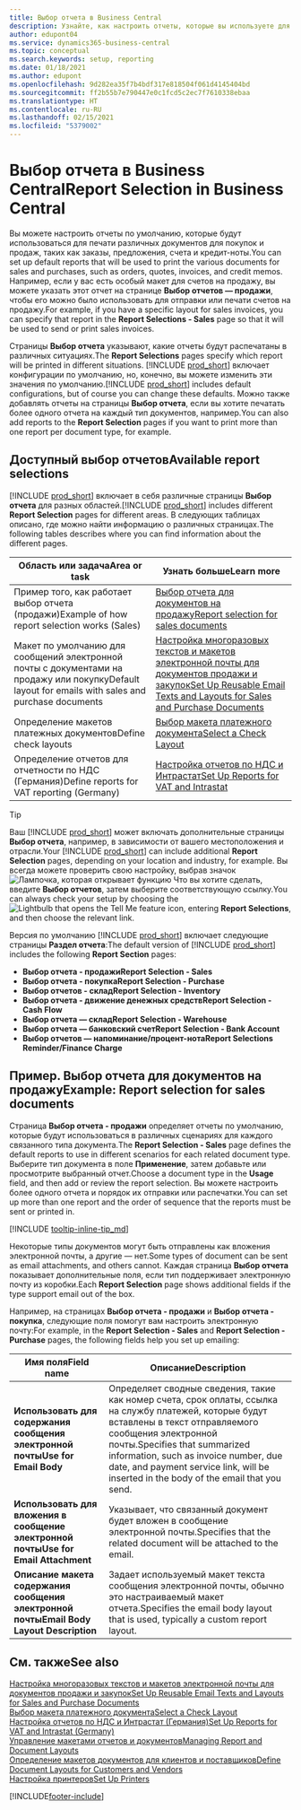 ```yaml
---
title: Выбор отчета в Business Central
description: Узнайте, как настроить отчеты, которые вы используете для печати различных типов документов в Business Central.
author: edupont04
ms.service: dynamics365-business-central
ms.topic: conceptual
ms.search.keywords: setup, reporting
ms.date: 01/18/2021
ms.author: edupont
ms.openlocfilehash: 9d282ea35f7b4bdf317e818504f061d4145404bd
ms.sourcegitcommit: ff2b55b7e790447e0c1fcd5c2ec7f7610338ebaa
ms.translationtype: HT
ms.contentlocale: ru-RU
ms.lasthandoff: 02/15/2021
ms.locfileid: "5379002"
---
```

# <a name="report-selection-in-business-central"></a><span data-ttu-id="39b71-103">Выбор отчета в Business Central</span><span class="sxs-lookup"><span data-stu-id="39b71-103">Report Selection in Business Central</span></span>

<span data-ttu-id="39b71-104">Вы можете настроить отчеты по умолчанию, которые будут использоваться для печати различных документов для покупок и продаж, таких как заказы, предложения, счета и кредит-ноты.</span><span class="sxs-lookup"><span data-stu-id="39b71-104">You can set up default reports that will be used to print the various documents for sales and purchases, such as orders, quotes, invoices, and credit memos.</span></span> <span data-ttu-id="39b71-105">Например, если у вас есть особый макет для счетов на продажу, вы можете указать этот отчет на странице **Выбор отчетов — продажи**, чтобы его можно было использовать для отправки или печати счетов на продажу.</span><span class="sxs-lookup"><span data-stu-id="39b71-105">For example, if you have a specific layout for sales invoices, you can specify that report in the **Report Selections - Sales** page so that it will be used to send or print sales invoices.</span></span>  

<span data-ttu-id="39b71-106">Страницы **Выбор отчета** указывают, какие отчеты будут распечатаны в различных ситуациях.</span><span class="sxs-lookup"><span data-stu-id="39b71-106">The **Report Selections** pages specify which report will be printed in different situations.</span></span> <span data-ttu-id="39b71-107">[!INCLUDE [prod_short](includes/prod_short.md)] включает конфигурации по умолчанию, но, конечно, вы можете изменить эти значения по умолчанию.</span><span class="sxs-lookup"><span data-stu-id="39b71-107">[!INCLUDE [prod_short](includes/prod_short.md)] includes default configurations, but of course you can change these defaults.</span></span> <span data-ttu-id="39b71-108">Можно также добавлять отчеты на страницы **Выбор отчета**, если вы хотите печатать более одного отчета на каждый тип документов, например.</span><span class="sxs-lookup"><span data-stu-id="39b71-108">You can also add reports to the **Report Selection** pages if you want to print more than one report per document type, for example.</span></span>  

## <a name="available-report-selections"></a><span data-ttu-id="39b71-109">Доступный выбор отчетов</span><span class="sxs-lookup"><span data-stu-id="39b71-109">Available report selections</span></span>

<span data-ttu-id="39b71-110">[!INCLUDE [prod_short](includes/prod_short.md)] включает в себя различные страницы **Выбор отчета** для разных областей.</span><span class="sxs-lookup"><span data-stu-id="39b71-110">[!INCLUDE [prod_short](includes/prod_short.md)] includes different **Report Selection** pages for different areas.</span></span> <span data-ttu-id="39b71-111">В следующих таблицах описано, где можно найти информацию о различных страницах.</span><span class="sxs-lookup"><span data-stu-id="39b71-111">The following tables describes where you can find information about the different pages.</span></span>  

|<span data-ttu-id="39b71-112">Область или задача</span><span class="sxs-lookup"><span data-stu-id="39b71-112">Area or task</span></span>  |<span data-ttu-id="39b71-113">Узнать больше</span><span class="sxs-lookup"><span data-stu-id="39b71-113">Learn more</span></span>|
|--------------|----------|
|<span data-ttu-id="39b71-114">Пример того, как работает выбор отчета (продажи)</span><span class="sxs-lookup"><span data-stu-id="39b71-114">Example of how report selection works (Sales)</span></span>|[<span data-ttu-id="39b71-115">Выбор отчета для документов на продажу</span><span class="sxs-lookup"><span data-stu-id="39b71-115">Report selection for sales documents</span></span>](#example-report-selection-for-sales-documents)|
|<span data-ttu-id="39b71-116">Макет по умолчанию для сообщений электронной почты с документами на продажу или покупку</span><span class="sxs-lookup"><span data-stu-id="39b71-116">Default layout for emails with sales and purchase documents</span></span>  |[<span data-ttu-id="39b71-117">Настройка многоразовых текстов и макетов электронной почты для документов продажи и закупок</span><span class="sxs-lookup"><span data-stu-id="39b71-117">Set Up Reusable Email Texts and Layouts for Sales and Purchase Documents</span></span>](admin-how-setup-email.md#set-up-reusable-email-texts-and-layouts-for-sales-and-purchase-documents) |
|<span data-ttu-id="39b71-118">Определение макетов платежных документов</span><span class="sxs-lookup"><span data-stu-id="39b71-118">Define check layouts</span></span>     |[<span data-ttu-id="39b71-119">Выбор макета платежного документа</span><span class="sxs-lookup"><span data-stu-id="39b71-119">Select a Check Layout</span></span>](finance-how-define-check-layouts.md) |
|<span data-ttu-id="39b71-120">Определение отчетов для отчетности по НДС (Германия)</span><span class="sxs-lookup"><span data-stu-id="39b71-120">Define reports for VAT reporting (Germany)</span></span>|[<span data-ttu-id="39b71-121">Настройка отчетов по НДС и Интрастат</span><span class="sxs-lookup"><span data-stu-id="39b71-121">Set Up Reports for VAT and Intrastat</span></span>](LocalFunctionality/Germany/how-to-set-up-reports-for-vat-and-intrastat.md) |

> [!TIP]
> <span data-ttu-id="39b71-122">Ваш [!INCLUDE [prod_short](includes/prod_short.md)] может включать дополнительные страницы **Выбор отчета**, например, в зависимости от вашего местоположения и отрасли.</span><span class="sxs-lookup"><span data-stu-id="39b71-122">Your [!INCLUDE [prod_short](includes/prod_short.md)] can include additional **Report Selection** pages, depending on your location and industry, for example.</span></span> <span data-ttu-id="39b71-123">Вы всегда можете проверить свою настройку, выбрав значок ![Лампочка, которая открывает функцию Что вы хотите сделать](media/ui-search/search_small.png "Что вы хотите сделать"), введите **Выбор отчетов**, затем выберите соответствующую ссылку.</span><span class="sxs-lookup"><span data-stu-id="39b71-123">You can always check your setup by choosing the ![Lightbulb that opens the Tell Me feature](media/ui-search/search_small.png "Tell me what you want to do") icon, entering **Report Selections**, and then choose the relevant link.</span></span>

<span data-ttu-id="39b71-124">Версия по умолчанию [!INCLUDE [prod_short](includes/prod_short.md)] включает следующие страницы **Раздел отчета**:</span><span class="sxs-lookup"><span data-stu-id="39b71-124">The default version of [!INCLUDE [prod_short](includes/prod_short.md)] includes the following **Report Section** pages:</span></span>

* <span data-ttu-id="39b71-125">**Выбор отчета - продажи**</span><span class="sxs-lookup"><span data-stu-id="39b71-125">**Report Selection - Sales**</span></span>  
* <span data-ttu-id="39b71-126">**Выбор отчета - покупка**</span><span class="sxs-lookup"><span data-stu-id="39b71-126">**Report Selection - Purchase**</span></span>  
* <span data-ttu-id="39b71-127">**Выбор отчетов - склад**</span><span class="sxs-lookup"><span data-stu-id="39b71-127">**Report Selection - Inventory**</span></span>  
* <span data-ttu-id="39b71-128">**Выбор отчета - движение денежных средств**</span><span class="sxs-lookup"><span data-stu-id="39b71-128">**Report Selection - Cash Flow**</span></span>  
* <span data-ttu-id="39b71-129">**Выбор отчета — склад**</span><span class="sxs-lookup"><span data-stu-id="39b71-129">**Report Selection - Warehouse**</span></span>  
* <span data-ttu-id="39b71-130">**Выбор отчета — банковский счет**</span><span class="sxs-lookup"><span data-stu-id="39b71-130">**Report Selection - Bank Account**</span></span>  
* <span data-ttu-id="39b71-131">**Выбор отчетов — напоминание/процент-нота**</span><span class="sxs-lookup"><span data-stu-id="39b71-131">**Report Selections Reminder/Finance Charge**</span></span>  

## <a name="example-report-selection-for-sales-documents"></a><span data-ttu-id="39b71-132">Пример. Выбор отчета для документов на продажу</span><span class="sxs-lookup"><span data-stu-id="39b71-132">Example: Report selection for sales documents</span></span>

<span data-ttu-id="39b71-133">Страница **Выбор отчета - продажи** определяет отчеты по умолчанию, которые будут использоваться в различных сценариях для каждого связанного типа документа.</span><span class="sxs-lookup"><span data-stu-id="39b71-133">The **Report Selection - Sales** page defines the default reports to use in different scenarios for each related document type.</span></span> <span data-ttu-id="39b71-134">Выберите тип документа в поле **Применение**, затем добавьте или просмотрите выбранный отчет.</span><span class="sxs-lookup"><span data-stu-id="39b71-134">Choose a document type in the **Usage** field, and then add or review the report selection.</span></span> <span data-ttu-id="39b71-135">Вы можете настроить более одного отчета и порядок их отправки или распечатки.</span><span class="sxs-lookup"><span data-stu-id="39b71-135">You can set up more than one report and the order of sequence that the reports must be sent or printed in.</span></span>  

[!INCLUDE [tooltip-inline-tip_md](includes/tooltip-inline-tip_md.md)]

<span data-ttu-id="39b71-136">Некоторые типы документов могут быть отправлены как вложения электронной почты, а другие — нет.</span><span class="sxs-lookup"><span data-stu-id="39b71-136">Some types of document can be sent as email attachments, and others cannot.</span></span> <span data-ttu-id="39b71-137">Каждая страница **Выбор отчета** показывает дополнительные поля, если тип поддерживает электронную почту из коробки.</span><span class="sxs-lookup"><span data-stu-id="39b71-137">Each **Report Selection** page shows additional fields if the type support email out of the box.</span></span>  

<span data-ttu-id="39b71-138">Например, на страницах **Выбор отчета - продажи** и **Выбор отчета - покупка**, следующие поля помогут вам настроить электронную почту:</span><span class="sxs-lookup"><span data-stu-id="39b71-138">For example, in the **Report Selection - Sales** and **Report Selection - Purchase** pages, the following fields help you set up emailing:</span></span>

|<span data-ttu-id="39b71-139">Имя поля</span><span class="sxs-lookup"><span data-stu-id="39b71-139">Field name</span></span> |<span data-ttu-id="39b71-140">Описание</span><span class="sxs-lookup"><span data-stu-id="39b71-140">Description</span></span>  |
|-----------|-------------|
|<span data-ttu-id="39b71-141">**Использовать для содержания сообщения электронной почты**</span><span class="sxs-lookup"><span data-stu-id="39b71-141">**Use for Email Body**</span></span>| <span data-ttu-id="39b71-142">Определяет сводные сведения, такие как номер счета, срок оплаты, ссылка на службу платежей, которые будут вставлены в текст отправляемого сообщения электронной почты.</span><span class="sxs-lookup"><span data-stu-id="39b71-142">Specifies that summarized information, such as invoice number, due date, and payment service link, will be inserted in the body of the email that you send.</span></span>        |
|<span data-ttu-id="39b71-143">**Использовать для вложения в сообщение электронной почты**</span><span class="sxs-lookup"><span data-stu-id="39b71-143">**Use for Email Attachment**</span></span>| <span data-ttu-id="39b71-144">Указывает, что связанный документ будет вложен в сообщение электронной почты.</span><span class="sxs-lookup"><span data-stu-id="39b71-144">Specifies that the related document will be attached to the email.</span></span>|
|<span data-ttu-id="39b71-145">**Описание макета содержания сообщения электронной почты**</span><span class="sxs-lookup"><span data-stu-id="39b71-145">**Email Body Layout Description**</span></span>|<span data-ttu-id="39b71-146">Задает используемый макет текста сообщения электронной почты, обычно это настраиваемый макет отчета.</span><span class="sxs-lookup"><span data-stu-id="39b71-146">Specifies the email body layout that is used, typically a custom report layout.</span></span> |

## <a name="see-also"></a><span data-ttu-id="39b71-147">См. также</span><span class="sxs-lookup"><span data-stu-id="39b71-147">See also</span></span>

[<span data-ttu-id="39b71-148">Настройка многоразовых текстов и макетов электронной почты для документов продажи и закупок</span><span class="sxs-lookup"><span data-stu-id="39b71-148">Set Up Reusable Email Texts and Layouts for Sales and Purchase Documents</span></span>](admin-how-setup-email.md#set-up-reusable-email-texts-and-layouts-for-sales-and-purchase-documents)  
[<span data-ttu-id="39b71-149">Выбор макета платежного документа</span><span class="sxs-lookup"><span data-stu-id="39b71-149">Select a Check Layout</span></span>](finance-how-define-check-layouts.md)  
[<span data-ttu-id="39b71-150">Настройка отчетов по НДС и Интрастат (Германия)</span><span class="sxs-lookup"><span data-stu-id="39b71-150">Set Up Reports for VAT and Intrastat (Germany)</span></span>](LocalFunctionality/Germany/how-to-set-up-reports-for-vat-and-intrastat.md)  
[<span data-ttu-id="39b71-151">Управление макетами отчетов и документов</span><span class="sxs-lookup"><span data-stu-id="39b71-151">Managing Report and Document Layouts</span></span>](ui-manage-report-layouts.md)  
[<span data-ttu-id="39b71-152">Определение макетов документов для клиентов и поставщиков</span><span class="sxs-lookup"><span data-stu-id="39b71-152">Define Document Layouts for Customers and Vendors</span></span>](ui-define-customer-vendor-document-layouts.md)  
[<span data-ttu-id="39b71-153">Настройка принтеров</span><span class="sxs-lookup"><span data-stu-id="39b71-153">Set Up Printers</span></span>](ui-specify-printer-selection-reports.md)  


[!INCLUDE[footer-include](includes/footer-banner.md)]